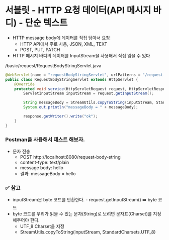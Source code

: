 
# 서블릿 - HTTP 요청 데이터(API 메시지 바디) - 단순 텍스트 

- HTTP message body에 데이터를 직접 담아서 요청
  - HTTP API에서 주로 사용, JSON, XML, TEXT
  - POST, PUT, PATCH
- HTTP 메시지 바디의 데이터를 InputStream을 사용해서 직접 읽을 수 있다

/basic/request/RequestBodyStringServlet.java
```java
@WebServlet(name = "requestBodyStringServlet", urlPatterns = "/request-body-string")
public class RequestBodyStringServlet extends HttpServlet {
    @Override
    protected void service(HttpServletRequest request, HttpServletResponse response) throws ServletException, IOException {
        ServletInputStream inputStream = request.getInputStream();

        String messageBody = StreamUtils.copyToString(inputStream, StandardCharsets.UTF_8);
        System.out.println("messageBody = " + messageBody);

        response.getWriter().write("ok");
    }
}
```

### Postman을 사용해서 테스트 해보자.

- 문자 전송
  - POST http://localhost:8080/request-body-string
  - content-type: text/plain
  - message body: hello
  - 결과: messageBody = hello

### ✅ 참고
- inputStream은 byte 코드를 반환한다. - request.getInputStream() ➡️ byte 코드
- byte 코드를 우리가 읽을 수 있는 문자(String)로 보려면 문자표(Charset)를 지정해주어야 한다.
  - UTF_8 Charset을 지정 
  - StreamUtils.copyToString(inputStream, StandardCharsets.UTF_8)